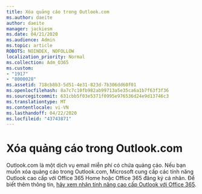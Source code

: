 ```yaml
---
title: Xóa quảng cáo trong Outlook.com
ms.author: daeite
author: daeite
manager: jackiesm
ms.date: 04/21/2020
ms.audience: Admin
ms.topic: article
ROBOTS: NOINDEX, NOFOLLOW
localization_priority: Normal
ms.collection: Adm_O365
ms.custom:
- "1917"
- "8000028"
ms.assetid: 718cb8b3-5d51-4e31-823d-7b306dd60f01
ms.openlocfilehash: 8a7c7c10fb982ab99713a5e35ca6a1b7f63f3f36
ms.sourcegitcommit: 631cbb5f03e5371f0995e976536d24e9d13746c3
ms.translationtype: MT
ms.contentlocale: vi-VN
ms.lasthandoff: 04/22/2020
ms.locfileid: "43743871"
---
```

# <a name="remove-ads-in-outlookcom"></a>Xóa quảng cáo trong Outlook.com

Outlook.com là một dịch vụ email miễn phí có chứa quảng cáo. Nếu bạn muốn xóa quảng cáo trong Outlook.com, Microsoft cung cấp các tính năng Outlook cao cấp với Office 365 Home hoặc Office 365 đăng ký cá nhân. Để biết thêm thông tin, [hãy xem nhận tính năng cao cấp Outlook với Office 365](https://go.microsoft.com/fwlink/?linkid=872181).